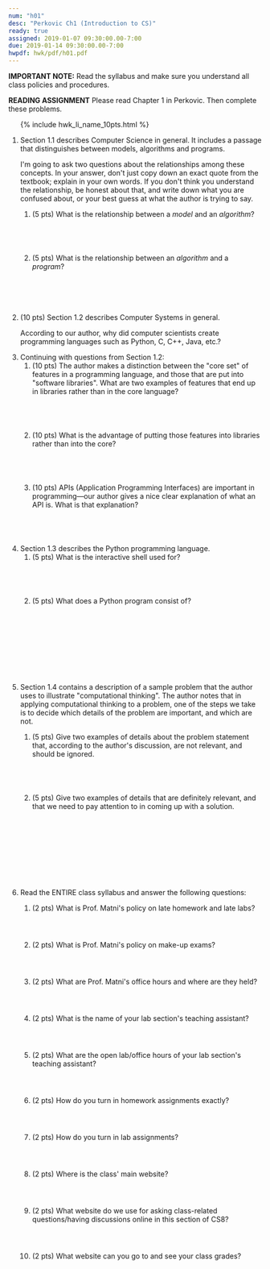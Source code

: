 ```yaml
---
num: "h01"
desc: "Perkovic Ch1 (Introduction to CS)"
ready: true
assigned: 2019-01-07 09:30:00.00-7:00
due: 2019-01-14 09:30:00.00-7:00
hwpdf: hwk/pdf/h01.pdf
---
```


<b>IMPORTANT NOTE:</b>
Read the syllabus and make sure you understand all class policies and procedures.

<b>READING ASSIGNMENT</b>
Please read Chapter 1 in Perkovic.  Then complete these problems.

<ol>

{% include hwk_li_name_10pts.html %}

<li>Section 1.1 describes Computer Science in general.  It includes
a passage that distinguishes between models, algorithms and programs.

I'm going to ask two questions about the relationships among these concepts.
In your answer, don't just copy down an exact quote from the textbook;
explain in your own words.  If you don't think you understand the relationship,
be honest about that, and write down what you are confused about, or your best guess at what the author is trying to say.


<ol>
<li style="padding-bottom:5em;">(5 pts) What is the relationship between a <em>model</em> and an
<em>algorithm</em>?
</li>
<li style="padding-bottom:5em;">(5 pts) What is the relationship between an <em>algorithm</em> and a <em>program</em>?
</li>
</ol>


</li>


<li><p>(10 pts) Section 1.2 describes Computer Systems in general.

According to our author, why did computer scientists create programming languages such as Python, C, C++, Java, etc.? </p>

<div class="pagebreak">
</div>

</li>

<li>Continuing with questions from Section 1.2:

<ol>

<li style="padding-bottom:5em;">(10 pts) The author makes a distinction between the "core set" of features in a programming language, and those
that are put into "software libraries".   What are two examples of features that end up in libraries rather than in the
core language?</li>


<li style="padding-bottom:5em;">(10 pts) What is the advantage of putting those features into libraries rather than into the core?</li>

<li style="padding-bottom:5em;">(10 pts) APIs (Application Programming Interfaces) are important in programming&mdash;our author gives a nice clear explanation of what an API is.   What is that explanation?</li>

</ol>


</li>


<li style="padding-bottom:5em;">Section 1.3 describes the Python programming language.

<ol>
<li style="padding-bottom:5em;">(5 pts) What is the interactive shell used for?
</li>
<li style="padding-bottom:5em;">(5 pts) What does a Python program consist of?
</li>
</ol>

</li>

<li style="padding-bottom:5em;"><p>Section 1.4 contains a description of a sample problem that the author uses to illustrate "computational thinking".  The author notes that in applying computational thinking to a problem, one of the steps we take is to decide which
details of the problem are important, and which are not.
</p>

<ol> 
<li style="padding-bottom:5em;">(5 pts) Give two examples of details about the problem statement that, according to the author's discussion, are not relevant, and should be ignored.
</li>
<li style="padding-bottom:5em;">(5 pts) Give two examples of details that are definitely relevant, and that we need to pay attention to in coming up with a solution.
</li>
</ol>

<div class="pagebreak">
</div>
<li style="padding-bottom:1em;"><p>Read the ENTIRE class syllabus and answer the following questions:</p>
<ol> 
<li style="padding-bottom:4em;">(2 pts) What is Prof. Matni's policy on late homework and late labs?
</li>
<li style="padding-bottom:4em;">(2 pts) What is Prof. Matni's policy on make-up exams?
</li>
<li style="padding-bottom:4em;">(2 pts) What are Prof. Matni's office hours and where are they held?
</li>
<li style="padding-bottom:4em;">(2 pts) What is the name of your lab section's teaching assistant?
</li>
<li style="padding-bottom:4em;">(2 pts) What are the open lab/office hours of your lab section's teaching assistant?
</li>
<li style="padding-bottom:4em;">(2 pts) How do you turn in homework assignments exactly?
</li>
<li style="padding-bottom:4em;">(2 pts) How do you turn in lab assignments?
</li>
<li style="padding-bottom:4em;">(2 pts) Where is the class' main website?
</li>
<li style="padding-bottom:4em;">(2 pts) What website do we use for asking class-related questions/having discussions online in this section of CS8?
</li>
<li style="padding-bottom:4em;">(2 pts) What website can you go to and see your class grades?
</li>
</ol>

</li>

